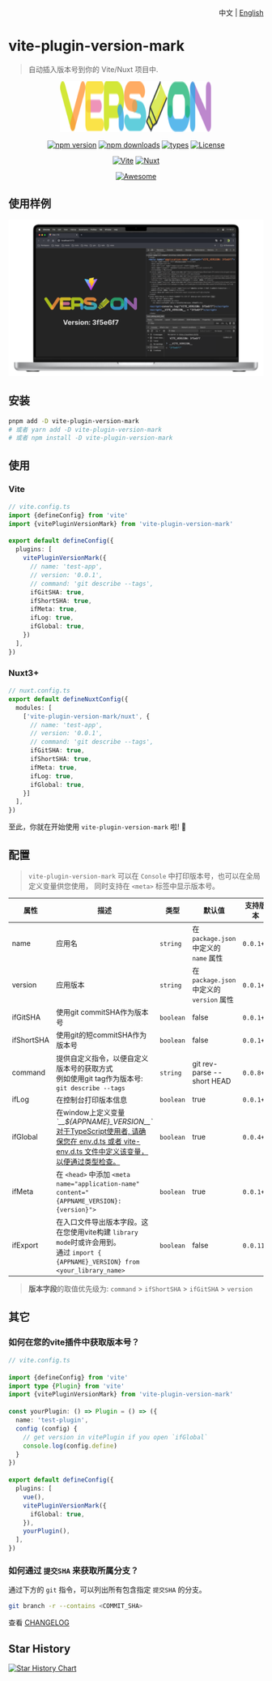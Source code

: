 <div style="text-align: right;">

中文 | [English](./README.md)

</div>


# vite-plugin-version-mark

> 自动插入版本号到你的 Vite/Nuxt 项目中.

<div align="center">
  <a href="https://github.com/ZhongxuYang/vite-plugin-version-mark/tree/main">
    <img src="https://raw.githubusercontent.com/ZhongxuYang/images/dev/common/version.svg" width="300px" height="100px" />
  </a>
</div>

<div align="center">

[![npm version][npm-version-src]][npm-version-href]
[![npm downloads][npm-downloads-src]][npm-downloads-href]
[![types][types-src]][types-href]
[![License][license-src]][license-href]

[![Vite][vite-src]][vite-href]
[![Nuxt][nuxt-src]][nuxt-href]

[![Awesome][awesome-src]][awesome-href]

</div>

## 使用样例
![](https://raw.githubusercontent.com/ZhongxuYang/images/dev/common/version-shot.png)

## 安装
```sh
pnpm add -D vite-plugin-version-mark
# 或者 yarn add -D vite-plugin-version-mark
# 或者 npm install -D vite-plugin-version-mark
```

## 使用
### Vite
```ts
// vite.config.ts
import {defineConfig} from 'vite'
import {vitePluginVersionMark} from 'vite-plugin-version-mark'

export default defineConfig({
  plugins: [
    vitePluginVersionMark({
      // name: 'test-app',
      // version: '0.0.1',
      // command: 'git describe --tags',
      ifGitSHA: true,
      ifShortSHA: true,
      ifMeta: true,
      ifLog: true,
      ifGlobal: true,
    })
  ],
})
```

### Nuxt3+
```ts
// nuxt.config.ts
export default defineNuxtConfig({
  modules: [
    ['vite-plugin-version-mark/nuxt', {
      // name: 'test-app',
      // version: '0.0.1',
      // command: 'git describe --tags',
      ifGitSHA: true, 
      ifShortSHA: true, 
      ifMeta: true, 
      ifLog: true, 
      ifGlobal: true,
    }]
  ],
})
```

至此，你就在开始使用 `vite-plugin-version-mark` 啦! 🎉

## 配置

> `vite-plugin-version-mark` 可以在 `Console` 中打印版本号，也可以在全局定义变量供您使用， 同时支持在 `<meta>` 标签中显示版本号。

| 属性 | 描述 | 类型 | 默认值 | 支持版本 |
| --- | --- | --- | --- | --- |
| name | 应用名 | `string` | 在 `package.json` 中定义的 `name` 属性 | `0.0.1+` |
| version | 应用版本 | `string` | 在 `package.json` 中定义的 `version` 属性 | `0.0.1+` |
| ifGitSHA | 使用git commitSHA作为版本号 | `boolean` | false | `0.0.1+` |
| ifShortSHA | 使用git的短commitSHA作为版本号 | `boolean` | false | `0.0.1+` |
| command | 提供自定义指令，以便自定义版本号的获取方式 <br/>例如使用git tag作为版本号: `git describe --tags` | `string` | git rev-parse --short HEAD | `0.0.8+` |
| ifLog | 在控制台打印版本信息 | `boolean` | true | `0.0.1+` |
| ifGlobal | 在window上定义变量 *\`\_\_${APPNAME}\_VERSION\_\_\`* <br/>[对于TypeScript使用者, 请确保您在 env.d.ts 或者 vite-env.d.ts 文件中定义该变量，以便通过类型检查。](https://vitejs.dev/config/shared-options.html#define) | `boolean` | true | `0.0.4+` |
| ifMeta | 在 `<head>` 中添加 `<meta name="application-name" content="{APPNAME_VERSION}: {version}">` | `boolean` | true | `0.0.1+` |
| ifExport | 在入口文件导出版本字段。这在您使用vite构建   `library mode`时或许会用到。<br />通过 `import { {APPNAME}_VERSION} from <your_library_name>` | `boolean` | false | `0.0.11+` |


> **版本字段**的取值优先级为: `command` > `ifShortSHA`  > `ifGitSHA` > `version`

## 其它

### 如何在您的vite插件中获取版本号？
```ts
// vite.config.ts

import {defineConfig} from 'vite'
import type {Plugin} from 'vite'
import {vitePluginVersionMark} from 'vite-plugin-version-mark'

const yourPlugin: () => Plugin = () => ({
  name: 'test-plugin',
  config (config) {
    // get version in vitePlugin if you open `ifGlobal`
    console.log(config.define)
  }
})

export default defineConfig({
  plugins: [
    vue(),
    vitePluginVersionMark({
      ifGlobal: true,
    }),
    yourPlugin(),
  ],
})

```

### 如何通过 `提交SHA` 来获取所属分支？

通过下方的 `git` 指令，可以列出所有包含指定 `提交SHA` 的分支。

```sh
git branch -r --contains <COMMIT_SHA>
```

查看 [CHANGELOG](./CHANGELOG.md)


## Star History

[![Star History Chart](https://api.star-history.com/svg?repos=ZhongxuYang/vite-plugin-version-mark&type=Date)](https://star-history.com/#ZhongxuYang/vite-plugin-version-mark&Date)


<!-- Badges -->
[npm-version-src]: https://img.shields.io/npm/v/vite-plugin-version-mark/latest.svg?style=flat&colorA=18181B
[npm-version-href]: https://www.npmjs.com/package/vite-plugin-version-mark?activeTab=versions

[npm-downloads-src]: https://img.shields.io/npm/dm/vite-plugin-version-mark.svg?style=flat&colorA=18181B
[npm-downloads-href]: https://npmcharts.com/compare/vite-plugin-version-mark?interval=7&minimal=true

[types-src]: https://img.shields.io/npm/types/vite-plugin-version-mark.svg?style=flat&colorA=18181B
[types-href]: https://npmjs.com/package/vite-plugin-version-mark

[license-src]: https://img.shields.io/npm/l/vite-plugin-version-mark.svg?style=flat&colorA=18181B
[license-href]: https://npmjs.com/package/vite-plugin-version-mark

[nuxt-src]: https://img.shields.io/badge/Nuxt-18181B?&logo=nuxt.js
[nuxt-href]: https://nuxt.com

[vite-src]: https://img.shields.io/badge/Vite-18181B?&logo=vite
[vite-href]: https://vitejs.dev

[awesome-src]: https://awesome.re/mentioned-badge.svg
[awesome-href]: https://github.com/vitejs/awesome-vite#transformers
